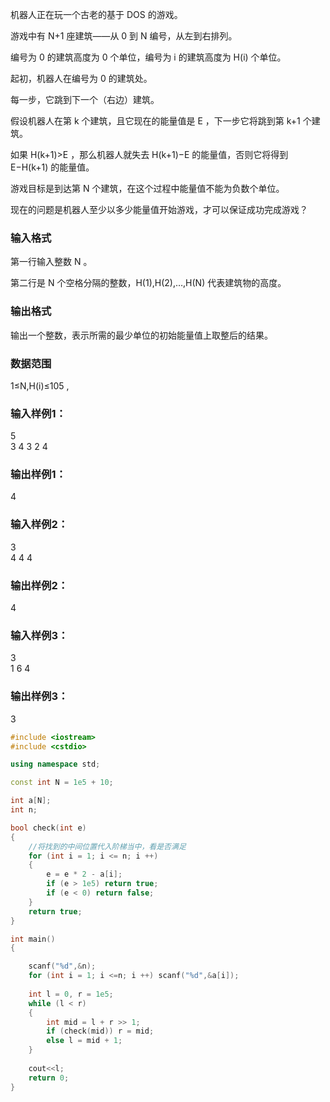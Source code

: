 机器人正在玩一个古老的基于 DOS 的游戏。

游戏中有 N+1
 座建筑——从 0
 到 N
 编号，从左到右排列。

编号为 0
 的建筑高度为 0
 个单位，编号为 i
 的建筑高度为 H(i)
 个单位。

起初，机器人在编号为 0
 的建筑处。

每一步，它跳到下一个（右边）建筑。

假设机器人在第 k
 个建筑，且它现在的能量值是 E
，下一步它将跳到第 k+1
 个建筑。

如果 H(k+1)>E
，那么机器人就失去 H(k+1)−E
 的能量值，否则它将得到 E−H(k+1)
 的能量值。

游戏目标是到达第 N
 个建筑，在这个过程中能量值不能为负数个单位。

现在的问题是机器人至少以多少能量值开始游戏，才可以保证成功完成游戏？

### 输入格式
第一行输入整数 N
。

第二行是 N
 个空格分隔的整数，H(1),H(2),…,H(N)
 代表建筑物的高度。

### 输出格式
输出一个整数，表示所需的最少单位的初始能量值上取整后的结果。

### 数据范围
1≤N,H(i)≤105
,
 
### 输入样例1：
5  
3 4 3 2 4  
### 输出样例1：
4  
### 输入样例2：
3  
4 4 4  
### 输出样例2：
4
### 输入样例3：
3  
1 6 4  
### 输出样例3：
3
```c++
#include <iostream>
#include <cstdio>

using namespace std;

const int N = 1e5 + 10;

int a[N];
int n;

bool check(int e)
{
    //将找到的中间位置代入阶梯当中，看是否满足
    for (int i = 1; i <= n; i ++)
    {
        e = e * 2 - a[i];
        if (e > 1e5) return true;
        if (e < 0) return false;
    }
    return true;
}

int main()
{

    scanf("%d",&n);
    for (int i = 1; i <=n; i ++) scanf("%d",&a[i]);
    
    int l = 0, r = 1e5;
    while (l < r)
    {
        int mid = l + r >> 1;
        if (check(mid)) r = mid;
        else l = mid + 1;
    }
    
    cout<<l;
    return 0;
}
```
